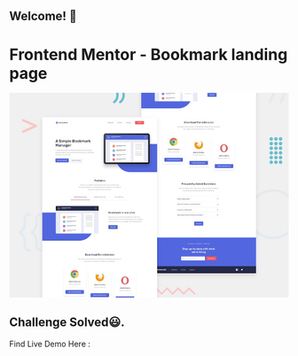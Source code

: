 ## Welcome! 👋

# Frontend Mentor - Bookmark landing page

![Design preview for the Bookmark landing page coding challenge](preview.jpg)

## Challenge Solved😃.

Find Live Demo Here :
